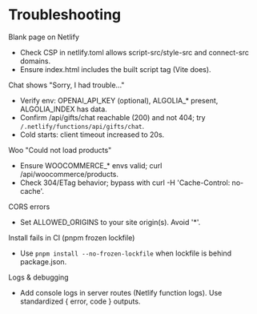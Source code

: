 # Troubleshooting

Blank page on Netlify
- Check CSP in netlify.toml allows script-src/style-src and connect-src domains.
- Ensure index.html includes the built script tag (Vite does).

Chat shows "Sorry, I had trouble..."
- Verify env: OPENAI_API_KEY (optional), ALGOLIA_* present, ALGOLIA_INDEX has data.
- Confirm /api/gifts/chat reachable (200) and not 404; try `/.netlify/functions/api/gifts/chat`.
- Cold starts: client timeout increased to 20s.

Woo "Could not load products"
- Ensure WOOCOMMERCE_* envs valid; curl /api/woocommerce/products.
- Check 304/ETag behavior; bypass with curl -H 'Cache-Control: no-cache'.

CORS errors
- Set ALLOWED_ORIGINS to your site origin(s). Avoid '*'.

Install fails in CI (pnpm frozen lockfile)
- Use `pnpm install --no-frozen-lockfile` when lockfile is behind package.json.

Logs & debugging
- Add console logs in server routes (Netlify function logs). Use standardized { error, code } outputs.
